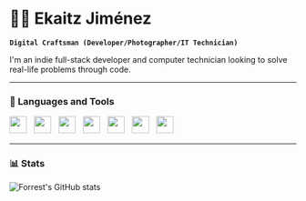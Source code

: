 # 👨‍💻 Ekaitz Jiménez

**`Digital Craftsman (Developer/Photographer/IT Technician)`**

I'm an indie full-stack developer and computer technician looking to solve real-life problems through code. 

---

### 🧰 Languages and Tools

<img align="left" alt="" width="30px" style="padding-right:10px;" src="https://cdn.jsdelivr.net/npm/@programming-languages-logos/php@0.0.0/php_32x32.png">
<img align="left" alt="" width="30px" style="padding-right:10px;" src="https://cdn.jsdelivr.net/gh/devicons/devicon/icons/javascript/javascript-plain.svg">
<img align="left" alt="" width="30px" style="padding-right:10px;" src="https://cdn.jsdelivr.net/gh/devicons/devicon/icons/laravel/laravel-plain.svg">
<img align="left" alt="" width="30px" style="padding-right:10px;" src="https://cdn.jsdelivr.net/gh/devicons/devicon/icons/html5/html5-plain.svg">
<img align="left" alt="" width="30px" style="padding-right:10px;" src="https://cdn.jsdelivr.net/gh/devicons/devicon/icons/css3/css3-plain.svg">
<img align="left" alt="" width="30px" style="padding-right:10px;" src="https://cdn.jsdelivr.net/gh/devicons/devicon/icons/linux/linux-original.svg">
<img align="left" alt="" width="30px" style="padding-right:10px;" src="https://cdn.jsdelivr.net/gh/devicons/devicon/icons/laravel/laravel-plain.svg">
<br/>
<br/>

---

### 📊 Stats

![Forrest's GitHub stats](https://github-readme-stats.vercel.app/api?username=Ekaitzjv&show_icons=true&theme=gruvbox)
